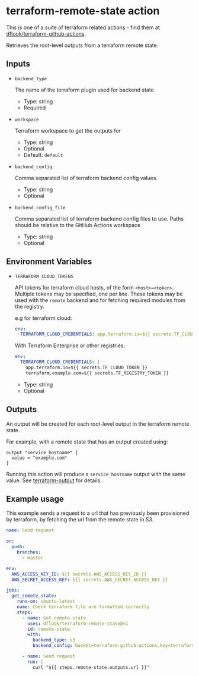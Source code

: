 # terraform-remote-state action

This is one of a suite of terraform related actions - find them at [dflook/terraform-github-actions](https://github.com/dflook/terraform-github-actions).

Retrieves the root-level outputs from a terraform remote state.

## Inputs

* `backend_type`

  The name of the terraform plugin used for backend state

  - Type: string
  - Required

* `workspace`

  Terraform workspace to get the outputs for

  - Type: string
  - Optional
  - Default: `default`

* `backend_config`

  Comma separated list of terraform backend config values.

  - Type: string
  - Optional

* `backend_config_file`

  Comma separated list of terraform backend config files to use.
  Paths should be relative to the GitHub Actions workspace

  - Type: string
  - Optional

## Environment Variables

* `TERRAFORM_CLOUD_TOKENS`

  API tokens for terraform cloud hosts, of the form `<host>=<token>`. Multiple tokens may be specified, one per line.
  These tokens may be used with the `remote` backend and for fetching required modules from the registry.

  e.g for terraform cloud:
  ```yaml
  env:
    TERRAFORM_CLOUD_CREDENTIALS: app.terraform.io=${{ secrets.TF_CLOUD_TOKEN }}
  ```

  With Terraform Enterprise or other registries:
  ```yaml
  env:
    TERRAFORM_CLOUD_CREDENTIALS: |
      app.terraform.io=${{ secrets.TF_CLOUD_TOKEN }}
      terraform.example.com=${{ secrets.TF_REGISTRY_TOKEN }}
  ```

  - Type: string
  - Optional

## Outputs

An output will be created for each root-level output in the terraform remote state.

For example, with a remote state that has an output created using:
```hcl
output "service_hostname" {
  value = "example.com"
}
```
Running this action will produce a `service_hostname` output with the same value.
See [terraform-output](https://github.com/dflook/terraform-github-actions/tree/master/terraform-output) for details.

## Example usage

This example sends a request to a url that has previously been provisioned by terraform, by fetching the url from the remote state in S3.

```yaml
name: Send request

on:
  push:
    branches:
      - master

env:
  AWS_ACCESS_KEY_ID: ${{ secrets.AWS_ACCESS_KEY_ID }}
  AWS_SECRET_ACCESS_KEY: ${{ secrets.AWS_SECRET_ACCESS_KEY }}

jobs:
  get_remote_state:
    runs-on: ubuntu-latest
    name: Check terraform file are formatted correctly
    steps:
      - name: Get remote state
        uses: dflook/terraform-remote-state@v1
        id: remote-state
        with:
          backend_type: s3
          backend_config: bucket=terraform-github-actions,key=terraform-remote-state,region=eu-west-2

      - name: Send request
        run: |
          curl "${{ steps.remote-state.outputs.url }}"
```
